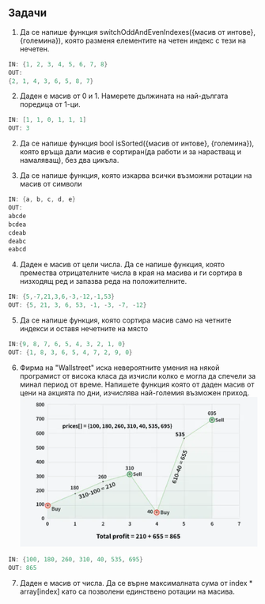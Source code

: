 ## Задачи

1. Да се напише функция switchOddAndEvenIndexes({масив от интове}, {големина}), която разменя елементите на четен индекс с тези на нечетен.

```c
IN: {1, 2, 3, 4, 5, 6, 7, 8}
OUT:
{2, 1, 4, 3, 6, 5, 8, 7}
```

2. Даден е масив от 0 и 1. Намерете дължината на най-дългата поредица от 1-ци.
```c
IN: [1, 1, 0, 1, 1, 1]
OUT: 3
```

2. Да се напише функция bool isSorted({масив от интове}, {големина}), която връща дали масив е сортиран(да работи и за нарастващ и намаляващ), без два цикъла.

3. Да се напише функция, която изкарва всички възможни ротации на масив от символи

```c
IN: {a, b, c, d, e}
OUT:
abcde
bcdea
cdeab
deabc
eabcd
```

4. Даден е масив от цели числа. Да се напише функция, която премества отрицателните числа в края на масива и ги сортира в низходящ ред и запазва реда на положителните.

```c
IN: {5,-7,21,3,6,-3,-12,-1,53}
OUT: {5, 21, 3, 6, 53, -1, -3, -7, -12}
```

5. Да се напише функция, която сортира масив само на четните индекси и оставя нечетните на място

```c
IN:{9, 8, 7, 6, 5, 4, 3, 2, 1, 0}
OUT: {1, 8, 3, 6, 5, 4, 7, 2, 9, 0}
```

6. Фирма на "Wallstreet" иска невероятните умения на някой програмист от висока класа да изчисли колко е могла да спечели за минал период от време.
   Напишете функция която от даден масив от цени на акцията по дни, изчислява най-големия възможен приход.
   ![stock](images/image.png)

```c
IN: {100, 180, 260, 310, 40, 535, 695}
OUT: 865
```

7. Даден е масив от числа. Да се върне максималната сума от index \* array[index] като са позволени единствено ротации на масива.
